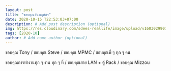 ```yaml
---
layout: post
title: "ขอบคุณวันพฤหัสฯ"
date: 2020-10-15 T22:53:03+07:00
description: # Add post description (optional)
img: https://res.cloudinary.com/sdees-reallife/image/upload/v1603029901/BTENJAEo.jpg # Add image post (optional)
tags: [2020-10]
author: # Add name author (optional)
---
```

ขอบคุณ Tony / ขอบคุณ Steve / ขอบคุณ MPMC / ขอบคุณพี่ ๆ ทุก ๆ คน

<i class="fa fa-child" style="color:plum"></i>

ขอบคุณการทำงานทุก ๆ งาน ทุก ๆ ที่ / ขอบคุณสาย LAN + ตู้ Rack / ขอบคุณ Mizzou

